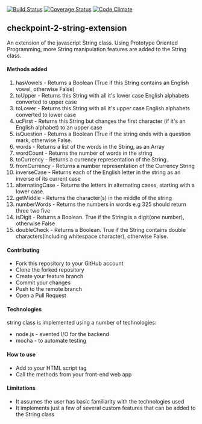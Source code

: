 [![Build Status](https://travis-ci.org/andela-jare/string-class.svg?branch=develop)](https://travis-ci.org/andela-jare/string-class)
[![Coverage Status](https://coveralls.io/repos/github/andela-jare/string-class/badge.svg?branch=develop)](https://coveralls.io/github/andela-jare/string-class?branch=develop)
[![Code Climate](https://codeclimate.com/github/andela-jare/string-class/badges/gpa.svg)](https://codeclimate.com/github/andela-jare/string-class)
## checkpoint-2-string-extension

An extension of the javascript String class. Using Prototype Oriented Programming, more String manipulation features are added to the String class.

#### Methods added

1. hasVowels - Returns a Boolean (True if this String contains an English vowel, otherwise False)
2. toUpper - Returns this String with all it's lower case English alphabets converted to upper case
3. toLower - Returns this String with all it's upper case English alphabets converted to lower case
4. ucFirst - Returns this String but changes the first character (if it's an English alphabet) to an upper case
5. isQuestion - Returns a Boolean (True if the string ends with a question mark, otherwise False.
6. words - Returns a list of the words in the String, as an Array
7. wordCount - Returns the number of words in the string
8. toCurrency - Returns a currency representation of the String.
9. fromCurrency - Returns a number representation of the Currency String
10. inverseCase - Returns each of the English letter in the string as an inverse of its current case
11. alternatingCase - Returns the letters in alternating cases, starting with a lower case.
12. getMiddle - Returns the character(s) in the middle of the string
13. numberWords - Returns the numbers in words e.g 325 should return three two five
14. isDigit - Returns a Boolean. True if the String is a digit(one number), otherwise False
15. doubleCheck - Returns a Boolean. True if the String contains double characters(including whitespace character), otherwise False.
#### Contributing

- Fork this repository to your GitHub account
- Clone the forked repository
- Create your feature branch
- Commit your changes
- Push to the remote branch
- Open a Pull Request
#### Technologies
string class is implemented using a number of technologies:
- node.js - evented I/O for the backend
- mocha - to automate testing
#### How to use
- Add to your HTML script tag
- Call the methods from your front-end web app
#### Limitations
- It assumes the user has basic familiarity with the technologies used
- It implements just a few of several custom features that can be added to the String class

